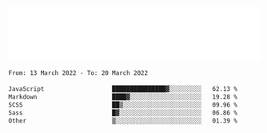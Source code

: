 [![](./hello.svg)](https://blog.yrobot.top?ref=github-yrobot)

<!--START_SECTION:waka-->

```text
From: 13 March 2022 - To: 20 March 2022

JavaScript                   ███████████████▓░░░░░░░░░   62.13 %
Markdown                     ████▓░░░░░░░░░░░░░░░░░░░░   19.28 %
SCSS                         ██▒░░░░░░░░░░░░░░░░░░░░░░   09.96 %
Sass                         █▓░░░░░░░░░░░░░░░░░░░░░░░   06.86 %
Other                        ▒░░░░░░░░░░░░░░░░░░░░░░░░   01.39 %
```

<!--END_SECTION:waka-->
